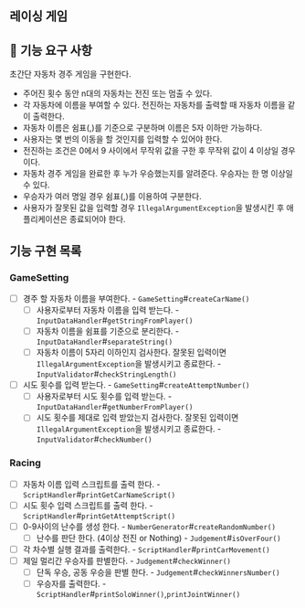 ## 레이싱 게임

## 🚀 기능 요구 사항

초간단 자동차 경주 게임을 구현한다.

- 주어진 횟수 동안 n대의 자동차는 전진 또는 멈출 수 있다.
- 각 자동차에 이름을 부여할 수 있다. 전진하는 자동차를 출력할 때 자동차 이름을 같이 출력한다.
- 자동차 이름은 쉼표(,)를 기준으로 구분하며 이름은 5자 이하만 가능하다.
- 사용자는 몇 번의 이동을 할 것인지를 입력할 수 있어야 한다.
- 전진하는 조건은 0에서 9 사이에서 무작위 값을 구한 후 무작위 값이 4 이상일 경우이다.
- 자동차 경주 게임을 완료한 후 누가 우승했는지를 알려준다. 우승자는 한 명 이상일 수 있다.
- 우승자가 여러 명일 경우 쉼표(,)를 이용하여 구분한다.
- 사용자가 잘못된 값을 입력할 경우 `IllegalArgumentException`을 발생시킨 후 애플리케이션은 종료되어야 한다.

## 기능 구현 목록

### GameSetting
- [ ] 경주 할 자동차 이름을 부여한다. - `GameSetting`#`createCarName()`
  - [ ] 사용자로부터 자동차 이름을 입력 받는다. - `InputDataHandler`#`getStringFromPlayer()`
  - [ ] 자동차 이름을 쉼표를 기준으로 분리한다. - `InputDataHandler`#`separateString()`
  - [ ] 자동차 이름이 5자리 이하인지 검사한다. 잘못된 입력이면 `IllegalArgumentException`을 발생시키고 종료한다. - `InputValidator`#`checkStringLength()`
- [ ] 시도 횟수를 입력 받는다. - `GameSetting`#`createAttemptNumber()`
  - [ ] 사용자로부터 시도 횟수를 입력 받는다. - `InputDataHandler`#`getNumberFromPlayer()`
  - [ ] 시도 횟수를 제대로 입력 받았는지 검사한다. 잘못된 입력이면 `IllegalArgumentException`을 발생시키고 종료한다. - `InputValidator`#`checkNumber()`

### Racing
- [ ] 자동차 이름 입력 스크립트를 출력 한다. - `ScriptHandler`#`printGetCarNameScript()`
- [ ] 시도 횟수 입력 스크립트를 출력 한다. - `ScriptHandler`#`printGetAttemptScript()`
- [ ] 0-9사이의 난수를 생성 한다. - `NumberGenerator`#`createRandomNumber()`
    - [ ] 난수를 판단 한다. (4이상 전진 or Nothing) - `Judgement`#`isOverFour()`
- [ ] 각 차수별 실행 결과를 출력한다. - `ScriptHandler`#`printCarMovement()`
- [ ] 제일 멀리간 우승자를 판별한다. - `Judgement`#`checkWinner()`
    - [ ] 단독 우승, 공동 우승을 판별 한다. - `Judgement`#`checkWinnersNumber()`
    - [ ] 우승자를 출력한다. - `ScriptHandler`#`printSoloWinner()`,`printJointWinner()`
